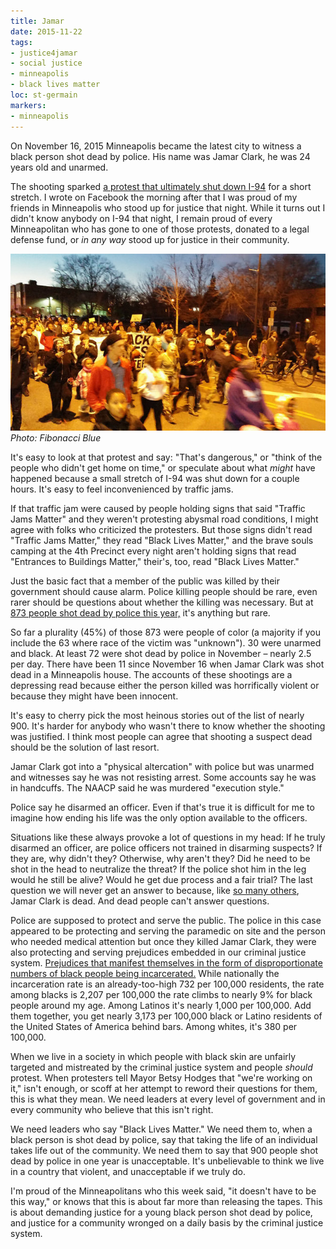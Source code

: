 ```yaml
---
title: Jamar
date: 2015-11-22
tags:
- justice4jamar
- social justice
- minneapolis
- black lives matter
loc: st-germain
markers:
- minneapolis
---
```

On November 16, 2015 Minneapolis became the latest city to witness a black person shot dead by police. His name was Jamar Clark, he was 24 years old and unarmed.

The shooting sparked [a protest that ultimately shut down I-94](http://www.mprnews.org/story/2015/11/17/51-arrested-in-shooting-protest-that-blocked-i94) for a short stretch. I wrote on Facebook the morning after that I was proud of my friends in Minneapolis who stood up for justice that night. While it turns out I didn't know anybody on I-94 that night, I remain proud of every Minneapolitan who has gone to one of those protests, donated to a legal defense fund, or _in any way_ stood up for justice in their community.

![Black Lives Matter protest in Minneapolis.](/assets/images/jamar.jpg)
<em>Photo: Fibonacci Blue</em>

It's easy to look at that protest and say: "That's dangerous," or "think of the people who didn't get home on time," or speculate about what _might_ have happened because a small stretch of I-94 was shut down for a couple hours. It's easy to feel inconvenienced by traffic jams.

If that traffic jam were caused by people holding signs that said "Traffic Jams Matter" and they weren't protesting abysmal road conditions, I might agree with folks who criticized the protesters. But those signs didn't read "Traffic Jams Matter," they read "Black Lives Matter," and the brave souls camping at the 4th Precinct every night aren't holding signs that read "Entrances to Buildings Matter," their's, too, read "Black Lives Matter."

Just the basic fact that a member of the public was killed by their government should cause alarm. Police killing people should be rare, even rarer should be questions about whether the killing was necessary. But at [873 people shot dead by police this year,](https://www.washingtonpost.com/graphics/national/police-shootings/) it's anything but rare.

So far a plurality (45%) of those 873 were people of color (a majority if you include the 63 where race of the victim was "unknown"). 30 were unarmed and black. At least 72 were shot dead by police in November – nearly 2.5 per day. There have been 11 since November 16 when Jamar Clark was shot dead in a Minneapolis house. The accounts of these shootings are a depressing read because either the person killed was horrifically violent or because they might have been innocent.

It's easy to cherry pick the most heinous stories out of the list of nearly 900. It's harder for anybody who wasn't there to know whether the shooting was justified. I think most people can agree that shooting a suspect dead should be the solution of last resort.

Jamar Clark got into a "physical altercation" with police but was unarmed and witnesses say he was not resisting arrest. Some accounts say he was in handcuffs. The NAACP said he was murdered "execution style."

Police say he disarmed an officer. Even if that's true it is difficult for me to imagine how ending his life was the only option available to the officers.

Situations like these always provoke a lot of questions in my head: If he truly disarmed an officer, are police officers not trained in disarming suspects? If they are, why didn't they? Otherwise, why aren't they? Did he need to be shot in the head to neutralize the threat? If the police shot him in the leg would he still be alive? Would he get due process and a fair trial? The last question we will never get an answer to because, like [so many others](/2014/12/02/fear-justice-america/), Jamar Clark is dead. And dead people can't answer questions.

Police are supposed to protect and serve the public. The police in this case appeared to be protecting and serving the paramedic on site and the person who needed medical attention but once they killed Jamar Clark, they were also protecting and serving prejudices embedded in our criminal justice system. [Prejudices that manifest themselves in the form of disproportionate numbers of black people being incarcerated.](http://www.prisonpolicy.org/articles/notequal.html)  While nationally the incarceration rate is an already-too-high 732 per 100,000 residents, the rate among blacks is 2,207 per 100,000 the rate climbs to nearly 9% for black people around my age. Among Latinos it's nearly 1,000 per 100,000. Add them together, you get nearly 3,173 per 100,000 black or Latino residents of the United States of America behind bars. Among whites, it's 380 per 100,000.

When we live in a society in which people with black skin are unfairly targeted and mistreated by the criminal justice system and people _should_ protest. When protesters tell Mayor Betsy Hodges that "we're working on it," isn't enough, or scoff at her attempt to reword their questions for them, this is what they mean. We need leaders at every level of government and in every community who believe that this isn't right.

We need leaders who say "Black Lives Matter." We need them to, when a black person is shot dead by police, say that taking the life of an individual takes life out of the community. We need them to say that 900 people shot dead by police in one year is unacceptable. It's unbelievable to think we live in a country that violent, and unacceptable if we truly do.

I'm proud of the Minneapolitans who this week said, "it doesn't have to be this way," or knows that this is about far more than releasing the tapes. This is about demanding justice for a young black person shot dead by police, and justice for a community wronged on a daily basis by the criminal justice system.
